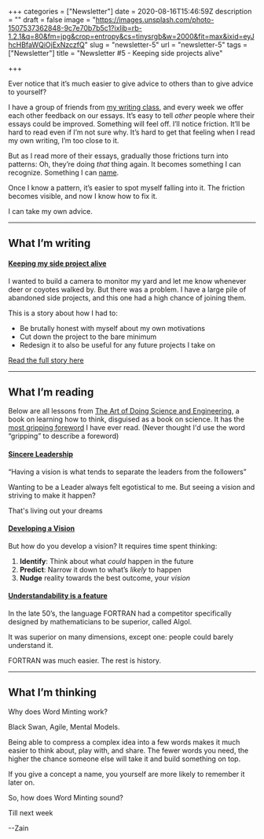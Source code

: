 +++
categories = ["Newsletter"]
date = 2020-08-16T15:46:59Z
description = ""
draft = false
image = "https://images.unsplash.com/photo-1507537362848-9c7e70b7b5c1?ixlib=rb-1.2.1&q=80&fm=jpg&crop=entropy&cs=tinysrgb&w=2000&fit=max&ixid=eyJhcHBfaWQiOjExNzczfQ"
slug = "newsletter-5"
url = "newsletter-5"
tags = ["Newsletter"]
title = "Newsletter #5 - Keeping side projects alive"

+++


Ever notice that it’s much easier to give advice to others than to give advice to yourself?

I have a group of friends from [my writing class](https://click.mlsend.com/link/c/YT0xNDg2OTIzMTczNzEzNjc5NzQ0JmM9dTF1NCZlPTMzMiZiPTM4NzIwNDkzOCZkPWMyajhkNHA=.AYlWxPPu39fP9_LeUQn9APFvUqSqSeegwVJIWtNylRI), and every week we offer each other feedback on our essays. It’s easy to tell _other_ people where their essays could be improved. Something will feel off. I’ll notice friction. It’ll be hard to read even if I’m not sure why. It’s hard to get that feeling when I read my own writing, I’m too close to it.

But as I read more of their essays, gradually those frictions turn into patterns: Oh, they’re doing _that_ thing again. It becomes something I can recognize. Something I can [name](https://click.mlsend.com/link/c/YT0xNDg2OTIzMTczNzEzNjc5NzQ0JmM9dTF1NCZlPTMzMiZiPTM4NzIwNDk0MSZkPW8xZzBrNmk=.F58QVVUOeHGVStioUyJE019ic9TfnTvgDwJHv7z7BRQ).

Once I know a pattern, it’s easier to spot myself falling into it. The friction becomes visible, and now I know how to fix it.

I can take my own advice.

---

## What I’m writing

#### [Keeping my side project alive](https://click.mlsend.com/link/c/YT0xNDg2OTIzMTczNzEzNjc5NzQ0JmM9dTF1NCZlPTMzMiZiPTM4NzIwNDk0NCZkPWI2aTZnNXI=.3lAQ8NcMUAiSbc5VzUzATa4GUO9P_ec8iqVhSNinqoY)

I wanted to build a camera to monitor my yard and let me know whenever deer or coyotes walked by. But there was a problem. I have a large pile of abandoned side projects, and this one had a high chance of joining them.

This is  a story about how I had to:

* Be brutally honest with myself about my own motivations
* Cut down the project to the bare minimum
* Redesign it to also be useful for any future projects I take on

[Read the full story here](https://click.mlsend.com/link/c/YT0xNDg2OTIzMTczNzEzNjc5NzQ0JmM9dTF1NCZlPTMzMiZiPTM4NzIwNDk0NyZkPWM1djVkOGE=.2oYjrKqu1KxOAXWBlPpO4hdGaMrcgEJCukVeaRzc1kk)

---

## What I’m reading

Below are all lessons from [The Art of Doing Science and Engineering](https://click.mlsend.com/link/c/YT0xNDg2OTIzMTczNzEzNjc5NzQ0JmM9dTF1NCZlPTMzMiZiPTM4NzIwNDk1MCZkPXg4bDJrOXY=.KPv-7H-h9xHt3G_f5tpPcssjm7EaJSsI0fcY3sCKXm0), a book on learning how to think, disguised as a book on science. It has the [most gripping foreword](https://click.mlsend.com/link/c/YT0xNDg2OTIzMTczNzEzNjc5NzQ0JmM9dTF1NCZlPTMzMiZiPTM4NzIwNDk1MyZkPXA1YzNlM2M=.zRGQ9MpXqb1DqopFx5aHHHdaOiR2BQ0iEh336A_if-0) I have ever read. (Never thought I'd use the word “gripping” to describe a foreword)

#### [Sincere Leadership](https://click.mlsend.com/link/c/YT0xNDg2OTIzMTczNzEzNjc5NzQ0JmM9dTF1NCZlPTMzMiZiPTM4NzIwNDk1NiZkPXMxcjF6M2M=.eHxFryrCEJARHHfLK3yHgyV6Zr-wSl2q_CwsleDopBE)

“Having a vision is what tends to separate the leaders from the followers”

Wanting to be a Leader always felt egotistical to me. But seeing a vision and striving to make it happen?

That's living out your dreams

#### [Developing a Vision](https://click.mlsend.com/link/c/YT0xNDg2OTIzMTczNzEzNjc5NzQ0JmM9dTF1NCZlPTMzMiZiPTM4NzIwNDk1OSZkPXQxZzRsNmM=.1QSQlE1snJTDj6Gw_IqnSUfLwjQxdh5ZGABjq10xEYg)

But how do you develop a vision? It requires time spent thinking:

1. **Identify**: Think about what _could_ happen in the future
2. **Predict**: Narrow it down to what’s _likely_ to happen
3. **Nudge** reality towards the best outcome, your _vision_

#### [Understandability is a feature](https://click.mlsend.com/link/c/YT0xNDg2OTIzMTczNzEzNjc5NzQ0JmM9dTF1NCZlPTMzMiZiPTM4NzIwNDk2MiZkPXA1aDJ4M3U=.TgSbIvc2-2pGHLfZ0tOixrly24U6_FQuhebAT_P3oiM)

In the late 50’s, the language FORTRAN had a competitor specifically designed by mathematicians to be superior, called Algol.

It was superior on many dimensions, except one: people could barely understand it.

FORTRAN was much easier. The rest is history.

---

## What I’m thinking

Why does Word Minting work?

Black Swan, Agile, Mental Models.

Being able to compress a complex idea into a few words makes it much easier to think about, play with, and share. The fewer words you need, the higher the chance someone else will take it and build something on top.

If you give a concept a name, you yourself are more likely to remember it later on.

So, how does Word Minting sound?

Till next week

--Zain

